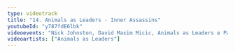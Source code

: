 ```yaml
---
type: videotrack
title: "14. Animals as Leaders - Inner Assassins"
youtubeId: "y787fdE6lbk"
videoevents: "Nick Johnston, David Maxim Micic, Animals as Leaders в Patronaat"
videoartists: ["Animals as Leaders"]
---
```

